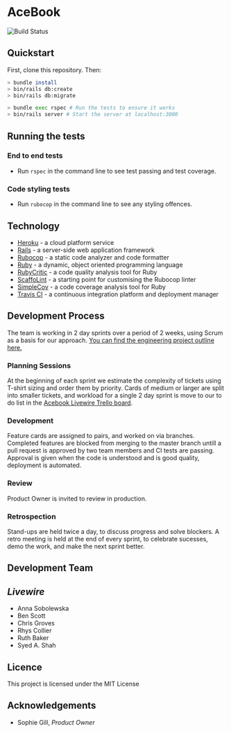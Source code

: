 # AceBook

![Build Status](https://api.travis-ci.org/bengscott2/acebook-livewire.svg?branch=master)


## Quickstart

First, clone this repository. Then:

```bash
> bundle install
> bin/rails db:create
> bin/rails db:migrate

> bundle exec rspec # Run the tests to ensure it works
> bin/rails server # Start the server at localhost:3000
```

## Running the tests

### End to end tests

- Run `rspec` in the command line to see test passing and test coverage.

### Code styling tests

- Run `rubocop` in the command line to see any styling offences.

## Technology

- [Heroku](https://www.heroku.com/) - a cloud platform service
- [Rails](https://rubyonrails.org/) - a server-side web application framework
- [Rubocop](https://rubocop.readthedocs.io/en/stable/) - a static code analyzer and code formatter
- [Ruby](https://www.ruby-lang.org/en/) - a dynamic, object oriented programming language
- [RubyCritic](https://github.com/whitesmith/rubycritic) - a code quality analysis tool for Ruby
- [ScaffoLint](https://github.com/makersacademy/scaffolint) - a starting point for customising the Rubocop linter
- [SimpleCov](https://github.com/colszowka/simplecov) - a code coverage analysis tool for Ruby
- [Travis CI](https://travis-ci.org/) - a continuous integration platform and deployment manager

## Development Process

The team is working in 2 day sprints over a period of 2 weeks, using Scrum as a basis for our approach.
[You can find the engineering project outline here.](https://github.com/makersacademy/course/tree/master/engineering_projects/rails)

### Planning Sessions

At the beginning of each sprint we estimate the complexity of tickets using T-shirt sizing and order them by priority. Cards of medium or larger are split into smaller tickets, and workload for a single 2 day sprint is move to our to do list in the [Acebook Livewire Trello board](https://trello.com/b/5gfCOsG0/acebook-livewire).

### Development

Feature cards are assigned to pairs, and worked on via branches.  Completed features are blocked from merging to the master branch untill a pull request is approved by two team members and CI tests are passing.  Approval is given when the code is understood and is good quality, deployment is automated.

### Review

Product Owner is invited to review in production.

### Retrospection

Stand-ups are held twice a day, to discuss progress and solve blockers. A retro meeting is held at the end of every sprint, to celebrate sucesses, demo the work, and make the next sprint better.

## Development Team

_Livewire_
-----------

- Anna Sobolewska
- Ben Scott
- Chris Groves
- Rhys Collier
- Ruth Baker
- Syed A. Shah

## Licence

This project is licensed under the MIT License

## Acknowledgements

- Sophie Gill, _Product Owner_
